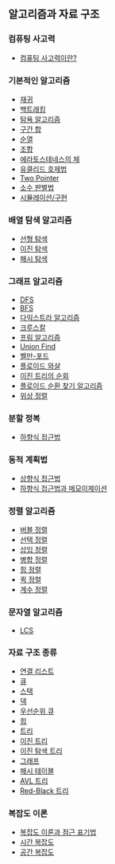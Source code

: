## 알고리즘과 자료 구조
### 컴퓨팅 사고력
- [컴퓨팅 사고력이란?](.\ComputationalThinking\CT.md)
### 기본적인 알고리즘
- [재귀]()
- [백트래킹]()
- [탐욕 알고리즘]()
- [구간 합]()
- [순열]()
- [조합]()
- [에라토스테네스의 체]()
- [유클리드 호제법]()
- [Two Pointer]()
- [소수 판별법]()
- [시뮬레이션/구현]()
### 배열 탐색 알고리즘
- [선형 탐색]()
- [이진 탐색]()
- [해시 탐색]()
### 그래프 알고리즘
- [DFS]()
- [BFS]()
- [다익스트라 알고리즘]()
- [크루스칼]()
- [프림 알고리즘]()
- [Union Find]() 
- [벨만-포드]()
- [플로이드 와샬]()
- [이진 트리의 순회]()
- [플로이드 순환 찾기 알고리즘]()
- [위상 정렬]()
### 분할 정복
- [하향식 접근법]()
### 동적 계획법
- [상향식 접근법]()
- [하향식 접근법과 메모이제이션]()
### 정렬 알고리즘
- [버블 정렬]()
- [선택 정렬]()
- [삽입 정렬]()
- [병합 정렬]()
- [힙 정렬]()
- [퀵 정렬]()
- [계수 정렬]()
### 문자열 알고리즘
- [LCS]()
### 자료 구조 종류
- [연결 리스트]()
- [큐]()
- [스택]()
- [덱]()
- [우선순위 큐]()
- [힙]()
- [트리]()
- [이진 트리]()
- [이진 탐색 트리]()
- [그래프]()
- [해시 테이블]()
- [AVL 트리]()
- [Red-Black 트리](./DataStructure/RedBlackTree.md)
### 복잡도 이론
- [복잡도 이론과 점근 표기법]()
- [시간 복잡도]()
- [공간 복잡도]()
